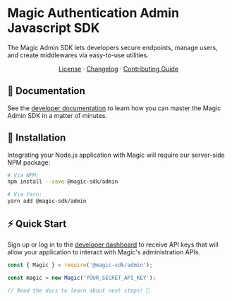 # Magic Authentication Admin Javascript SDK

The Magic Admin SDK lets developers secure endpoints, manage users, and create middlewares via easy-to-use utilities.

<p align="center">
  <a href="./LICENSE">License</a> ·
  <a href="./CHANGELOG.md">Changelog</a> ·
  <a href="./CONTRIBUTING.md">Contributing Guide</a>
</p>

## 📖 Documentation

See the [developer documentation](https://docs.magic.link/admin-sdk/node-js) to learn how you can master the Magic Admin SDK in a matter of minutes.

## 🔗 Installation

Integrating your Node.js application with Magic will require our server-side NPM package:

```bash
# Via NPM:
npm install --save @magic-sdk/admin

# Via Yarn:
yarn add @magic-sdk/admin
```

## ⚡️ Quick Start

Sign up or log in to the [developer dashboard](https://dashboard.magic.link) to receive API keys that will allow your application to interact with Magic's administration APIs.

```ts
const { Magic } = require('@magic-sdk/admin');

const magic = new Magic('YOUR_SECRET_API_KEY');

// Read the docs to learn about next steps! 🚀
```
